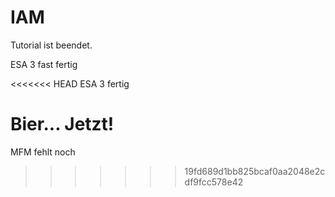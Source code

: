 # IAM
Tutorial ist beendet.

ESA 3 fast fertig

<<<<<<< HEAD
ESA 3 fertig

Bier... Jetzt!
=======
MFM fehlt noch
>>>>>>> 19fd689d1bb825bcaf0aa2048e2cdf9fcc578e42
